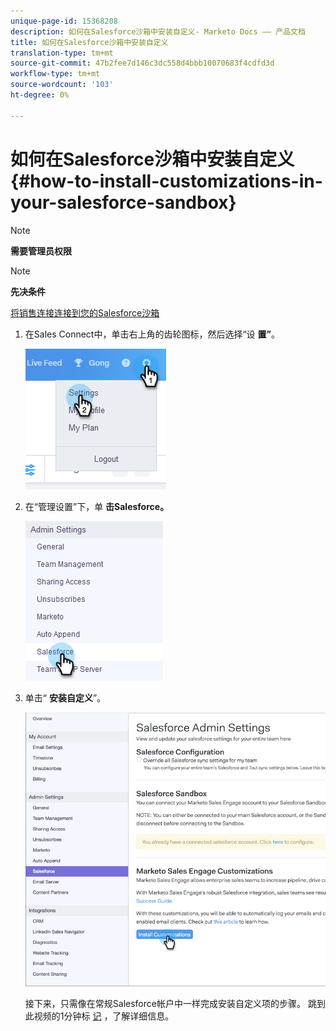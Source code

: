 ```yaml
---
unique-page-id: 15368208
description: 如何在Salesforce沙箱中安装自定义- Marketo Docs —— 产品文档
title: 如何在Salesforce沙箱中安装自定义
translation-type: tm+mt
source-git-commit: 47b2fee7d146c3dc558d4bbb10070683f4cdfd3d
workflow-type: tm+mt
source-wordcount: '103'
ht-degree: 0%

---
```



# 如何在Salesforce沙箱中安装自定义 {#how-to-install-customizations-in-your-salesforce-sandbox}

>[!NOTE]
>
>**需要管理员权限**

>[!NOTE]
>
>**先决条件**
>
>[将销售连接连接到您的Salesforce沙箱](http://docs.marketo.com/x/DYDq)

1. 在Sales Connect中，单击右上角的齿轮图标，然后选择“设 **置”**。

   ![](assets/one-3.png)

1. 在“管理设置”下，单 **击Salesforce。**

   ![](assets/two-3.png)

1. 单击“ **安装自定义**”。

   ![](assets/three-3.png)

   接下来，只需像在常规Salesforce帐户中一样完成安装自定义项的步骤。 跳到此视频的1分钟标 [记](http://docs.marketo.com/display/DOCS/Quick+Start+Videos+and+Tutorials#QuickStartVideosandTutorials-InstallingCustomizationsinSalesforce) ，了解详细信息。

